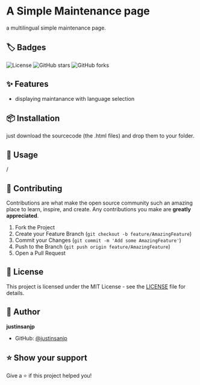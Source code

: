 # A Simple Maintenance page

a multilingual simple maintenance page.

## 🏷️ Badges

![License](https://img.shields.io/badge/license-MIT-blue.svg)
![GitHub stars](https://img.shields.io/github/stars/justinsanjp/simple-html-maintenance-page?style=social)
![GitHub forks](https://img.shields.io/github/forks/justinsanjp/simple-html-maintenance-page?style=social)

## ✨ Features

- displaying maintanance with language selection

## 📦 Installation

just download the sourcecode (the .html files) and drop them to your folder.

## 🔧 Usage

<yourdomain>/<instalation path>

## 🤝 Contributing

Contributions are what make the open source community such an amazing place to learn, inspire, and create. Any contributions you make are **greatly appreciated**.

1. Fork the Project
2. Create your Feature Branch (`git checkout -b feature/AmazingFeature`)
3. Commit your Changes (`git commit -m 'Add some AmazingFeature'`)
4. Push to the Branch (`git push origin feature/AmazingFeature`)
5. Open a Pull Request

## 📄 License

This project is licensed under the MIT License - see the [LICENSE](LICENSE) file for details.

## 👤 Author

**justinsanjp**

- GitHub: [@justinsanjp](https://github.com/justinsanjp)

## ⭐ Show your support

Give a ⭐️ if this project helped you!

